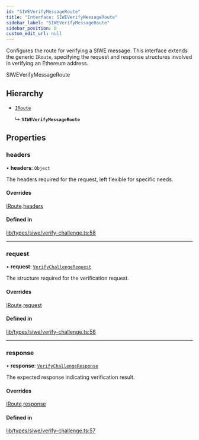 ```yaml
---
id: "SIWEVerifyMessageRoute"
title: "Interface: SIWEVerifyMessageRoute"
sidebar_label: "SIWEVerifyMessageRoute"
sidebar_position: 0
custom_edit_url: null
---
```


Configures the route for verifying a SIWE message. This interface extends the generic `IRoute`,
specifying the request and response structures involved in verifying an Ethereum address.

 SIWEVerifyMessageRoute

## Hierarchy

- [`IRoute`](IRoute.md)

  ↳ **`SIWEVerifyMessageRoute`**

## Properties

### headers

• **headers**: `Object`

The headers required for the request, left flexible for specific needs.

#### Overrides

[IRoute](IRoute.md).[headers](IRoute.md#headers)

#### Defined in

[lib/types/siwe/verify-challenge.ts:58](https://github.com/JustaName-id/JustaName-sdk/blob/4ff9084/packages/@justaname.id/sdk/src/lib/types/siwe/verify-challenge.ts#L58)

___

### request

• **request**: [`VerifyChallengeRequest`](VerifyChallengeRequest.md)

The structure required for the verification request.

#### Overrides

[IRoute](IRoute.md).[request](IRoute.md#request)

#### Defined in

[lib/types/siwe/verify-challenge.ts:56](https://github.com/JustaName-id/JustaName-sdk/blob/4ff9084/packages/@justaname.id/sdk/src/lib/types/siwe/verify-challenge.ts#L56)

___

### response

• **response**: [`VerifyChallengeResponse`](VerifyChallengeResponse.md)

The expected response indicating verification result.

#### Overrides

[IRoute](IRoute.md).[response](IRoute.md#response)

#### Defined in

[lib/types/siwe/verify-challenge.ts:57](https://github.com/JustaName-id/JustaName-sdk/blob/4ff9084/packages/@justaname.id/sdk/src/lib/types/siwe/verify-challenge.ts#L57)
